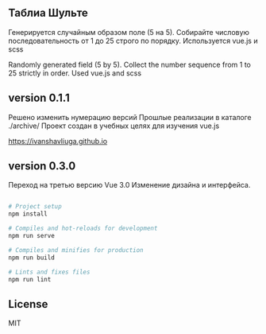 ## Таблиа Шульте
Генерируется случайным образом поле (5 на 5).
Собирайте числовую последовательность от 1 до 25 строго по порядку.
Используется vue.js и scss

Randomly generated field (5 by 5).
Collect the number sequence from 1 to 25 strictly in order.
Used vue.js and scss

## version 0.1.1

Решено изменить нумерацию версий
Прошлые реализации в каталоге ./archive/
Проект создан в учебных целях для изучения vue.js

https://ivanshavliuga.github.io

## version 0.3.0

Переход на третью версию Vue 3.0
Изменение дизайна и интерфейса. 

``` bash

# Project setup
npm install

# Compiles and hot-reloads for development
npm run serve

# Compiles and minifies for production
npm run build

# Lints and fixes files
npm run lint
```

## License
MIT
